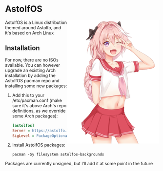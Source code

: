 # AstolfOS

<img src="astolfos-logo.png" width="300" align="right">

AstolfOS is a Linux distribution themed around Astolfo, and it's based on Arch Linux

## Installation

For now, there are no ISOs available. You can however upgrade an existing Arch installation by adding the AstolfOS pacman repo and installing some new packages:

1. Add this to your /etc/pacman.conf (make sure it's above Arch's repo definitions, as we override some Arch packages):

   ```ini
   [astolfos]
   Server = https://astolfo.laurinneff.ch/repo/$arch
   SigLevel = PackageOptional
   ```

2. Install AstolfOS packages:
   ```shell
   pacman -Sy filesystem astolfos-backgrounds
   ```

Packages are currently unsigned, but I'll add it at some point in the future
